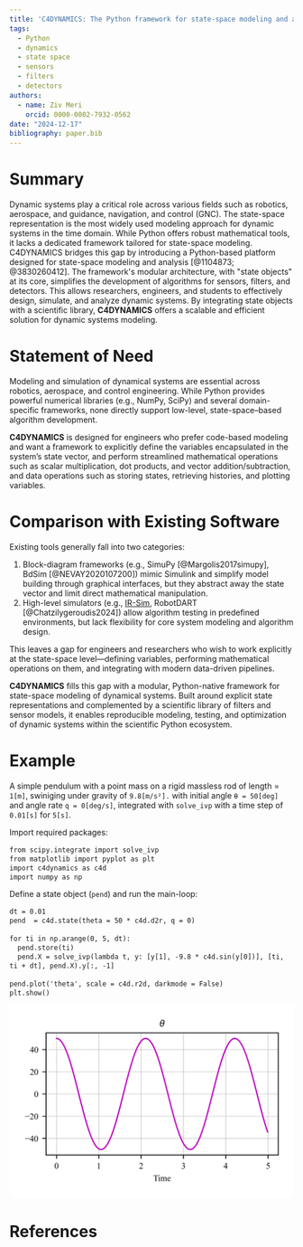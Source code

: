 ```yaml
---
title: 'C4DYNAMICS: The Python framework for state-space modeling and algorithm development'
tags:
  - Python
  - dynamics
  - state space
  - sensors
  - filters
  - detectors
authors:
  - name: Ziv Meri
    orcid: 0000-0002-7932-0562
date: "2024-12-17"
bibliography: paper.bib
---
```


# Summary
Dynamic systems play a critical role across various fields such as robotics, aerospace, and guidance, navigation, and control (GNC). The state-space representation is the most widely used modeling approach for dynamic systems in the time domain. While Python offers robust mathematical tools, it lacks a dedicated framework tailored for state-space modeling. C4DYNAMICS bridges this gap by introducing a Python-based platform designed for state-space modeling and analysis [@1104873; @3830260412]. 
The framework's modular architecture, with "state objects" at its core, simplifies the development of algorithms for sensors, filters, and detectors. This allows researchers, engineers, and students to effectively design, simulate, and analyze dynamic systems. By integrating state objects with a scientific library, **C4DYNAMICS** offers a scalable and efficient solution for dynamic systems modeling.

# Statement of Need
Modeling and simulation of dynamical systems are essential across robotics, aerospace, and control engineering. While Python provides powerful numerical libraries (e.g., NumPy, SciPy) and several domain-specific frameworks, none directly support low-level, state-space–based algorithm development.

**C4DYNAMICS** is designed for engineers who prefer code-based modeling and want a framework to explicitly define the variables encapsulated in the system’s state vector, and perform streamlined mathematical operations such as scalar multiplication, dot products, and vector addition/subtraction, and data operations such as storing states, retrieving histories, and plotting variables.


# Comparison with Existing Software
Existing tools generally fall into two categories: 
  1) Block-diagram frameworks (e.g., SimuPy [@Margolis2017simupy], BdSim [@NEVAY2020107200]) mimic Simulink and simplify model building through graphical interfaces, but they abstract away the state vector and limit direct mathematical manipulation. 
  2) High-level simulators (e.g., [IR-Sim](https://ir-sim.readthedocs.io/en/stable/), RobotDART [@Chatzilygeroudis2024]) allow algorithm testing in predefined environments, but lack flexibility for core system modeling and algorithm design.

This leaves a gap for engineers and researchers who wish to work explicitly at the state-space level—defining variables, performing mathematical operations on them, and integrating with modern data-driven pipelines.

**C4DYNAMICS** fills this gap with a modular, Python-native framework for state-space modeling of dynamical systems. Built around explicit state representations and complemented by a scientific library of filters and sensor models, it enables reproducible modeling, testing, and optimization of dynamic systems within the scientific Python ecosystem.



# Example 
A simple pendulum with a point mass on a rigid massless rod of length = `1[m]`, swiniging under gravity of `9.8[m/s²].` with initial angle `θ = 50[deg]` and angle rate `q = 0[deg/s]`, integrated with `solve_ivp` 
with a time step of `0.01[s]` for `5[s]`.

Import required packages:
```
from scipy.integrate import solve_ivp
from matplotlib import pyplot as plt 
import c4dynamics as c4d
import numpy as np 
```

Define a state object (`pend`) and run the main-loop:
```
dt = 0.01 
pend  = c4d.state(theta = 50 * c4d.d2r, q = 0)

for ti in np.arange(0, 5, dt): 
  pend.store(ti)
  pend.X = solve_ivp(lambda t, y: [y[1], -9.8 * c4d.sin(y[0])], [ti, ti + dt], pend.X).y[:, -1]

pend.plot('theta', scale = c4d.r2d, darkmode = False)
plt.show()

```
![](pendulum.png)





# References
